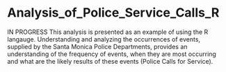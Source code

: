 # Analysis_of_Police_Service_Calls_R
IN PROGRESS
This analysis is presented as an example of using the R langauge. Understanding and analyzing the occurrences of events, supplied by the Santa Monica Police Departments, provides an understanding of the frequency of events, when they are most occurring and what are the likely results of these events (Police Calls for Service). 
